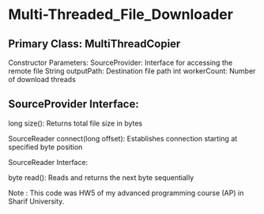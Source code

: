 # Multi-Threaded_File_Downloader

## Primary Class: MultiThreadCopier
Constructor Parameters:
SourceProvider: Interface for accessing the remote file
String outputPath: Destination file path
int workerCount: Number of download threads

## SourceProvider Interface:
long size(): Returns total file size in bytes

SourceReader connect(long offset): Establishes connection starting at specified byte position

SourceReader Interface:

byte read(): Reads and returns the next byte sequentially


Note : This code was HW5 of my advanced programming course (AP) in Sharif University.
